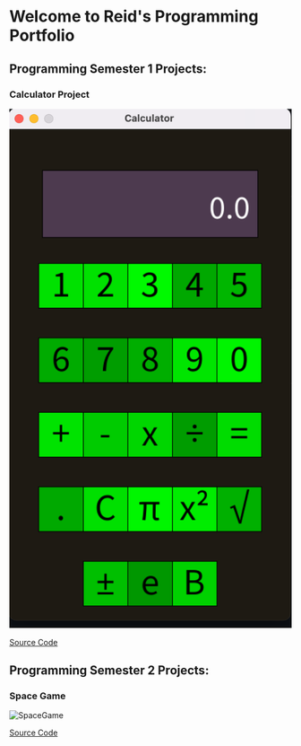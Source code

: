 # Welcome to Reid's Programming Portfolio

## Programming Semester 1 Projects:

### Calculator Project

![Calculator](https://github.com/Reid-Dzung/A-3-Programming-Portfolio/blob/gh-pages/Images/Screen%20Shot%202023-03-01%20at%2011.58.50%20AM.png?raw=true)

[Source Code](https://github.com/Reid-Dzung/A-3-Programming-Portfolio/tree/gh-pages/src/Calculator)

## Programming Semester 2 Projects:

### Space Game


![SpaceGame]()

[Source Code]()


